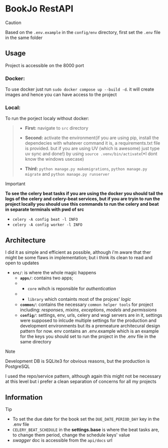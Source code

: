 # BookJo RestAPI

> [!CAUTION]
> Based on the `.env.example` in the `config/env` directory, first set the `.env` file in the same folder

## Usage

Project is accessible on the 8000 port

### **Docker:**

To use docker just run `sudo docker compose up --build -d`. it will create images and hence you can have access to the project

### **Local:**

To run the porject localy without docker:

> - **First:** navigate to `src` directory
>
> - **Second:** activate the environment(if you are using pip, install the dependecies with whatever command it is, a requirements.txt file is provided. but if you are using UV (which is awesome) just type uv sync and done!) by using `source .venv/bin/activate`(*I dont know the windows usecase)
>
> - **Third:** `python manage.py makemigrations`, `python manage.py migrate` and `python manage.py runserver`

> [!IMPORTANT]
> **To see the celery beat tasks if you are using the docker you should tail the logs of the celery and celery-beat services, but if you are tryin to run the project locally you should use this commands to run the celery and beat in separate terminals with pwd of src**
>
> - `celery -A config beat -l INFO`
> - `celery -A config worker -l INFO`

## Architecture

I did it as simple and efficient as possible, although i'm aware that ther might be some flaws in implementation; but i think its clean to read and open to updates

- **`src/`**: is where the whole magic happens
  - **`apps/`**: contains two apps;
  - - `core` wihch is reponsible for _authentication_
  - - `library` which containts most of the projces' _logic_
  - **`common/`**: contains the necessary `common helper tools` for project including: _responses_, _mixins_, _exceptions_, _models_ and _permissions_
  - **`config/`**: settings, env, urls, celery and wsgi servers are in it, settings were supposed to inlcude multiple settings for the production and development environments but its a premeature architecural design pattern for now. env contains an .env.example which is an example for the keys you should set to run the project in the .env file in the same directory

> [!NOTE]
>Development DB is SQLite3 for obvious reasons, but the production is PostgreSQL
>
>I used the repo/service pattern, although again this might not be necessary at this level but i prefer a clean separation of concerns for all my projects

## Information

> [!TIP]
>- To set the due date for the book set the `DUE_DATE_PERIOD_DAY` key in the .env file
>- `CELERY_BEAT_SCHEDULE` in the **settings.base** is where the beat tasks are, to change them period, change the schedule keys' value
>- _swagger_ doc is accessible from the `api/docs` url

